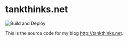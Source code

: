 # tankthinks.net

![Build and Deploy](https://github.com/Tankanow/tankthinks.net/actions/workflows/build-eleventy.yml/badge.svg)


This is the source code for my blog http://tankthinks.net.
